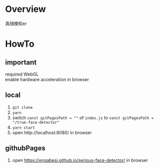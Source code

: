 # Overview

真顔検知er

# HowTo

## important

required WebGL  
enable hardware acceleration in browser

## local

1. `git clone`
2. `yarn`
3. switch `const gitPagesPath = ""` of `index.js` to `const gitPagesPath = "/true-face-detector"`
4. `yarn start`
5. open http://localhost:8080/ in browser

## githubPages

1. open https://engabesi.github.io/serious-face-detector/ in browser
